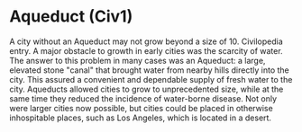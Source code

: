 # Aqueduct (Civ1)

A city without an Aqueduct may not grow beyond a size of 10.
Civilopedia entry.
A major obstacle to growth in early cities was the scarcity of water. The
answer to this problem in many cases was an Aqueduct: a large, elevated stone
"canal" that brought water from nearby hills directly into the city. This
assured a convenient and dependable supply of fresh water to the city.
Aqueducts allowed cities to grow to unprecedented size, while at the same time
they reduced the incidence of water-borne disease. Not only were larger cities
now possible, but cities could be placed in otherwise inhospitable places, such
as Los Angeles, which is located in a desert.